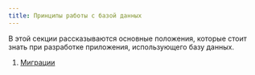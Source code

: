```yaml
---
title: Принципы работы с базой данных
---
```


В этой секции рассказываются основные положения, которые стоит знать
при разработке приложения, использующего базу данных.

1. [Миграции](migrations)
